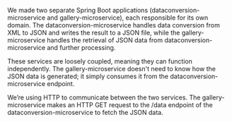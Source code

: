 We made two separate Spring Boot applications (dataconversion-microservice and gallery-microservice), each responsible for its own domain. The dataconversion-microservice handles data conversion from XML to JSON and writes the result to a JSON file, while the gallery-microservice handles the retrieval of JSON data from dataconversion-microservice and further processing.

These services are loosely coupled, meaning they can function independently. The gallery-microservice doesn't need to know how the JSON data is generated; it simply consumes it from the dataconversion-microservice endpoint.

We’re using HTTP to communicate between the two services. The gallery-microservice makes an HTTP GET request to the /data endpoint of the dataconversion-microservice to fetch the JSON data.
